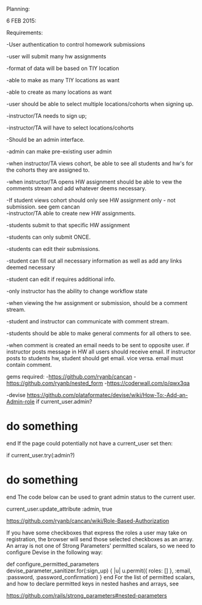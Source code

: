 Planning:

6 FEB 2015:

Requirements:

-User authentication to control homework submissions

-user will submit many hw assignments

-format of data will be based on TIY location

-able to make as many TIY locations as want

-able to create as many locations as want

-user should be able to select multiple locations/cohorts when signing up.

-instructor/TA needs to sign up;

-instructor/TA will have to select locations/cohorts

-Should be an admin interface.

-admin can make pre-existing user admin

-when instructor/TA views cohort, be able to see all students and hw's for the cohorts they are assigned to.

-when instructor/TA opens HW assignment should be able to vew the comments stream and add whatever deems necessary.

-If student views cohort should only see HW assignment only - not submission. see gem cancan  
-instructor/TA able to create new HW assignments.

-students submit to that specific HW assignment

-students can only submit ONCE.

-students can edit their submissions.

-student can fill out all necessary information as well as add any links deemed necessary

-student can edit if requires additional info.

-only instructor has the ability to change workflow state

-when viewing the hw assignment or submission, should be a comment stream.

-student and instructor can communicate with comment stream.

-students should be able to make general comments for all others to see.

-when comment is created an email needs to be sent to opposite user.  if instructor posts message in HW all users should receive email.  If instructor posts to students hw, student should get email.  vice versa.  email must contain comment.








gems required:
-https://github.com/ryanb/cancan
-https://github.com/ryanb/nested_form
-https://coderwall.com/p/qwx3qa

-devise
https://github.com/plataformatec/devise/wiki/How-To:-Add-an-Admin-role
if current_user.admin?
  # do something
end
If the page could potentially not have a current_user set then:

if current_user.try(:admin?)
  # do something
end
The code below can be used to grant admin status to the current user.

current_user.update_attribute :admin, true

https://github.com/ryanb/cancan/wiki/Role-Based-Authorization

If you have some checkboxes that express the roles a user may take on registration, the browser will send those selected checkboxes as an array. An array is not one of Strong Parameters' permitted scalars, so we need to configure Devise in the following way:

def configure_permitted_parameters
  devise_parameter_sanitizer.for(:sign_up) { |u| u.permit({ roles: [] }, :email, :password, :password_confirmation) }
end
For the list of permitted scalars, and how to declare permitted keys in nested hashes and arrays, see

https://github.com/rails/strong_parameters#nested-parameters



